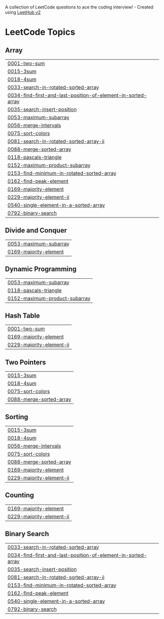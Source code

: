 A collection of LeetCode questions to ace the coding interview! - Created using [LeetHub v2](https://github.com/arunbhardwaj/LeetHub-2.0)
<!---LeetCode Topics Start-->
# LeetCode Topics
## Array
|  |
| ------- |
| [0001-two-sum](https://github.com/m1ss-chief/Leetcode-Solutions/tree/master/0001-two-sum) |
| [0015-3sum](https://github.com/m1ss-chief/Leetcode-Solutions/tree/master/0015-3sum) |
| [0018-4sum](https://github.com/m1ss-chief/Leetcode-Solutions/tree/master/0018-4sum) |
| [0033-search-in-rotated-sorted-array](https://github.com/m1ss-chief/Leetcode-Solutions/tree/master/0033-search-in-rotated-sorted-array) |
| [0034-find-first-and-last-position-of-element-in-sorted-array](https://github.com/m1ss-chief/Leetcode-Solutions/tree/master/0034-find-first-and-last-position-of-element-in-sorted-array) |
| [0035-search-insert-position](https://github.com/m1ss-chief/Leetcode-Solutions/tree/master/0035-search-insert-position) |
| [0053-maximum-subarray](https://github.com/m1ss-chief/Leetcode-Solutions/tree/master/0053-maximum-subarray) |
| [0056-merge-intervals](https://github.com/m1ss-chief/Leetcode-Solutions/tree/master/0056-merge-intervals) |
| [0075-sort-colors](https://github.com/m1ss-chief/Leetcode-Solutions/tree/master/0075-sort-colors) |
| [0081-search-in-rotated-sorted-array-ii](https://github.com/m1ss-chief/Leetcode-Solutions/tree/master/0081-search-in-rotated-sorted-array-ii) |
| [0088-merge-sorted-array](https://github.com/m1ss-chief/Leetcode-Solutions/tree/master/0088-merge-sorted-array) |
| [0118-pascals-triangle](https://github.com/m1ss-chief/Leetcode-Solutions/tree/master/0118-pascals-triangle) |
| [0152-maximum-product-subarray](https://github.com/m1ss-chief/Leetcode-Solutions/tree/master/0152-maximum-product-subarray) |
| [0153-find-minimum-in-rotated-sorted-array](https://github.com/m1ss-chief/Leetcode-Solutions/tree/master/0153-find-minimum-in-rotated-sorted-array) |
| [0162-find-peak-element](https://github.com/m1ss-chief/Leetcode-Solutions/tree/master/0162-find-peak-element) |
| [0169-majority-element](https://github.com/m1ss-chief/Leetcode-Solutions/tree/master/0169-majority-element) |
| [0229-majority-element-ii](https://github.com/m1ss-chief/Leetcode-Solutions/tree/master/0229-majority-element-ii) |
| [0540-single-element-in-a-sorted-array](https://github.com/m1ss-chief/Leetcode-Solutions/tree/master/0540-single-element-in-a-sorted-array) |
| [0792-binary-search](https://github.com/m1ss-chief/Leetcode-Solutions/tree/master/0792-binary-search) |
## Divide and Conquer
|  |
| ------- |
| [0053-maximum-subarray](https://github.com/m1ss-chief/Leetcode-Solutions/tree/master/0053-maximum-subarray) |
| [0169-majority-element](https://github.com/m1ss-chief/Leetcode-Solutions/tree/master/0169-majority-element) |
## Dynamic Programming
|  |
| ------- |
| [0053-maximum-subarray](https://github.com/m1ss-chief/Leetcode-Solutions/tree/master/0053-maximum-subarray) |
| [0118-pascals-triangle](https://github.com/m1ss-chief/Leetcode-Solutions/tree/master/0118-pascals-triangle) |
| [0152-maximum-product-subarray](https://github.com/m1ss-chief/Leetcode-Solutions/tree/master/0152-maximum-product-subarray) |
## Hash Table
|  |
| ------- |
| [0001-two-sum](https://github.com/m1ss-chief/Leetcode-Solutions/tree/master/0001-two-sum) |
| [0169-majority-element](https://github.com/m1ss-chief/Leetcode-Solutions/tree/master/0169-majority-element) |
| [0229-majority-element-ii](https://github.com/m1ss-chief/Leetcode-Solutions/tree/master/0229-majority-element-ii) |
## Two Pointers
|  |
| ------- |
| [0015-3sum](https://github.com/m1ss-chief/Leetcode-Solutions/tree/master/0015-3sum) |
| [0018-4sum](https://github.com/m1ss-chief/Leetcode-Solutions/tree/master/0018-4sum) |
| [0075-sort-colors](https://github.com/m1ss-chief/Leetcode-Solutions/tree/master/0075-sort-colors) |
| [0088-merge-sorted-array](https://github.com/m1ss-chief/Leetcode-Solutions/tree/master/0088-merge-sorted-array) |
## Sorting
|  |
| ------- |
| [0015-3sum](https://github.com/m1ss-chief/Leetcode-Solutions/tree/master/0015-3sum) |
| [0018-4sum](https://github.com/m1ss-chief/Leetcode-Solutions/tree/master/0018-4sum) |
| [0056-merge-intervals](https://github.com/m1ss-chief/Leetcode-Solutions/tree/master/0056-merge-intervals) |
| [0075-sort-colors](https://github.com/m1ss-chief/Leetcode-Solutions/tree/master/0075-sort-colors) |
| [0088-merge-sorted-array](https://github.com/m1ss-chief/Leetcode-Solutions/tree/master/0088-merge-sorted-array) |
| [0169-majority-element](https://github.com/m1ss-chief/Leetcode-Solutions/tree/master/0169-majority-element) |
| [0229-majority-element-ii](https://github.com/m1ss-chief/Leetcode-Solutions/tree/master/0229-majority-element-ii) |
## Counting
|  |
| ------- |
| [0169-majority-element](https://github.com/m1ss-chief/Leetcode-Solutions/tree/master/0169-majority-element) |
| [0229-majority-element-ii](https://github.com/m1ss-chief/Leetcode-Solutions/tree/master/0229-majority-element-ii) |
## Binary Search
|  |
| ------- |
| [0033-search-in-rotated-sorted-array](https://github.com/m1ss-chief/Leetcode-Solutions/tree/master/0033-search-in-rotated-sorted-array) |
| [0034-find-first-and-last-position-of-element-in-sorted-array](https://github.com/m1ss-chief/Leetcode-Solutions/tree/master/0034-find-first-and-last-position-of-element-in-sorted-array) |
| [0035-search-insert-position](https://github.com/m1ss-chief/Leetcode-Solutions/tree/master/0035-search-insert-position) |
| [0081-search-in-rotated-sorted-array-ii](https://github.com/m1ss-chief/Leetcode-Solutions/tree/master/0081-search-in-rotated-sorted-array-ii) |
| [0153-find-minimum-in-rotated-sorted-array](https://github.com/m1ss-chief/Leetcode-Solutions/tree/master/0153-find-minimum-in-rotated-sorted-array) |
| [0162-find-peak-element](https://github.com/m1ss-chief/Leetcode-Solutions/tree/master/0162-find-peak-element) |
| [0540-single-element-in-a-sorted-array](https://github.com/m1ss-chief/Leetcode-Solutions/tree/master/0540-single-element-in-a-sorted-array) |
| [0792-binary-search](https://github.com/m1ss-chief/Leetcode-Solutions/tree/master/0792-binary-search) |
<!---LeetCode Topics End-->